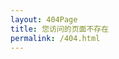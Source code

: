 ```yaml
---
layout: 404Page
title: 您访问的页面不存在
permalink: /404.html
---
```


<script type="text/javascript" src="http://www.qq.com/404/search_children.js" charset="utf-8" homePageUrl="http://timmyxu.me" homePageName="返回主页"></script>